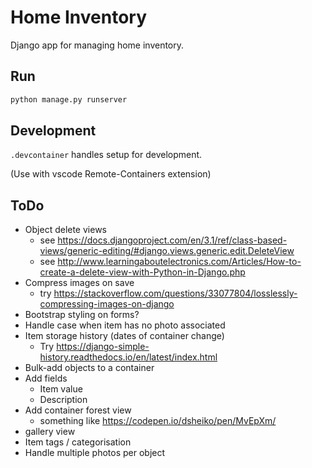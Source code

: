 # Home Inventory

Django app for managing home inventory.

## Run

```bash
python manage.py runserver
```

## Development
`.devcontainer` handles setup for development.

(Use with vscode Remote-Containers extension)

## ToDo

* Object delete views
  * see https://docs.djangoproject.com/en/3.1/ref/class-based-views/generic-editing/#django.views.generic.edit.DeleteView
  * see http://www.learningaboutelectronics.com/Articles/How-to-create-a-delete-view-with-Python-in-Django.php
* Compress images on save
  * try https://stackoverflow.com/questions/33077804/losslessly-compressing-images-on-django
* Bootstrap styling on forms?
* Handle case when item has no photo associated
* Item storage history (dates of container change) 
  * Try https://django-simple-history.readthedocs.io/en/latest/index.html
* Bulk-add objects to a container
* Add fields
    * Item value
    * Description
* Add container forest view
    * something like https://codepen.io/dsheiko/pen/MvEpXm/
* gallery view
* Item tags / categorisation
* Handle multiple photos per object

